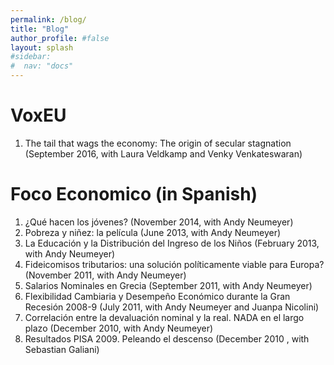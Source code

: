 ```yaml
---
permalink: /blog/
title: "Blog"
author_profile: #false
layout: splash
#sidebar:
#  nav: "docs"
---
```


# VoxEU
1. The tail that wags the economy: The origin of secular stagnation (September 2016, with Laura Veldkamp and Venky Venkateswaran)

# Foco Economico (in Spanish)
1. ¿Qué hacen los jóvenes? (November 2014, with Andy Neumeyer)
2. Pobreza y niñez: la película (June 2013, with Andy Neumeyer)
3. La Educación y la Distribución del Ingreso de los Niños (February 2013, with Andy Neumeyer)
4. Fideicomisos tributarios: una solución políticamente viable para Europa? (November 2011, with Andy Neumeyer)
5. Salarios Nominales en Grecia (September 2011, with Andy Neumeyer)
6. Flexibilidad Cambiaria y Desempeño Económico durante la Gran Recesión 2008-9 (July 2011, with Andy Neumeyer and Juanpa Nicolini)
7. Correlación entre la devaluación nominal y la real. NADA en el largo plazo (December 2010, with Andy Neumeyer)
8. Resultados PISA 2009. Peleando el descenso (December 2010 , with Sebastian Galiani)